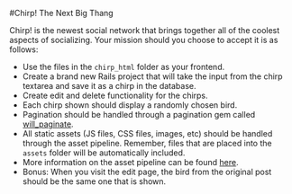 #Chirp! The Next Big Thang

Chirp! is the newest social network that brings together all of the coolest aspects of socializing. Your mission should you choose to accept it is as follows:
- Use the files in the `chirp_html` folder as your frontend.
- Create a brand new Rails project that will take the input from the chirp textarea and save it as a chirp in the database.
- Create edit and delete functionality for the chirps.
- Each chirp shown should display a randomly chosen bird.
- Pagination should be handled through a pagination gem called [will_paginate](https://github.com/mislav/will_paginate).
- All static assets (JS files, CSS files, images, etc) should be handled through the asset pipeline. Remember, files that are placed into the `assets` folder will be automatically included.
- More information on the asset pipeline can be found [here](http://guides.rubyonrails.org/asset_pipeline.html).
- Bonus: When you visit the edit page, the bird from the original post should be the same one that is shown.